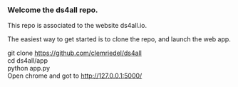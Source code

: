 ### Welcome the ds4all repo.

This repo is associated to the website ds4all.io.

The easiest way to get started is to clone the repo, and launch the web app.

git clone https://github.com/clemriedel/ds4all <br>
cd ds4all/app <br>
python app.py <br>
Open chrome and got to http://127.0.0.1:5000/
